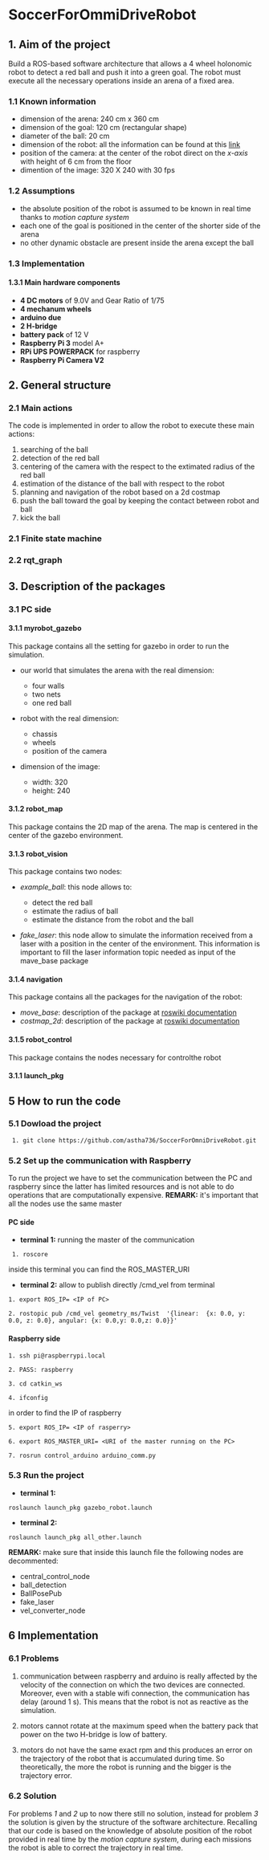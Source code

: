 # SoccerForOmmiDriveRobot

## 1. Aim of the project

Build a ROS-based software architecture that allows a 4 wheel holonomic robot to detect a red ball and push it into a green goal. The robot must execute all the necessary operations inside an arena of a fixed area. 


### 1.1 Known information

- dimension of the arena:   240 cm x 360 cm
- dimension of the goal:    120 cm (rectangular shape)
- diameter of the ball:    20 cm 
- dimension of the robot:   all the information can be found at this [link](https://www.amazon.com/OSOYOO-Robotic-Mecanum-Platform-Raspberry/dp/B07WZJYVB5/?tag=tkm05-20)
- position of the camera:   at the center of the robot direct on the *x-axis* with height of 6 cm from the floor
- dimention of the image:   320 X 240 with 30 fps

 ### 1.2 Assumptions
 
 - the absolute position of the robot is assumed to be known in real time thanks to *motion capture system*  
 - each one of the goal is positioned in the center of the shorter side of the arena  
 - no other dynamic obstacle are present inside the arena except the ball
 
 ### 1.3 Implementation
 
 #### 1.3.1 Main hardware components
 
 - **4 DC motors** of 9.0V and Gear Ratio of 1/75 
 - **4 mechanum wheels**
 - **arduino due**
 - **2 H-bridge**
 - **battery pack** of 12 V
 - **Raspberry Pi 3** model A+
 - **RPi UPS POWERPACK** for raspberry
 - **Raspberry Pi Camera V2**
 
 
 
 ## 2. General structure
 
 ### 2.1 Main actions
 
 The code is implemented in order to allow the robot to execute these main actions:
 
 1. searching of the ball
 2. detection of the red ball 
 3. centering of the camera with the respect to the extimated radius of the red ball
 4. estimation of the distance of the ball with respect to the robot
 5. planning and navigation of the robot based on a 2d costmap
 6. push the ball toward the goal by keeping the contact between robot and ball
 7. kick the ball 
 
 ### 2.1 Finite state machine
 
 
 
 ### 2.2 rqt_graph 
 
 
 
 ## 3. Description of the packages
 
 ### 3.1 PC side
 
 #### 3.1.1 myrobot_gazebo
 This package contains all the setting for gazebo in order to run the simulation.
 
 - our world that simulates the arena with the real dimension:
   - four walls
   - two nets
   - one red ball
   
 - robot with the real dimension: 
   - chassis
   - wheels
   - position of the camera
   
 - dimension of the image:
   - width: 320
   - height: 240
   
   
 #### 3.1.2 robot_map    
 This package contains the 2D map of the arena. The map is centered in the center of the gazebo environment. 
    
 #### 3.1.3 robot_vision
 
 This package contains two nodes:
 - *example_ball*: this node allows to:
   - detect the red ball
   - estimate the radius of ball
   - estimate the distance from the robot and the ball
  
  - *fake_laser*: this node allow to simulate the information received from a laser with a position in the center of the environment. This information is important to fill the laser information topic needed as input of the mave_base package
  
 #### 3.1.4 navigation
 
 This package contains all the packages for the navigation of the robot:
 
 - *move_base*: description of the package at [roswiki documentation](http://wiki.ros.org/move_base)
 - *costmap_2d*: description of the package at [roswiki documentation](http://wiki.ros.org/costmap_2d)
 
 #### 3.1.5 robot_control
 
 This package contains the nodes necessary for controlthe robot 
 
 #### 3.1.1 launch_pkg
 
 
 
 
 ## 5 How to run the code
 
 ### 5.1 Dowload the project
 
 ```
  1. git clone https://github.com/astha736/SoccerForOmniDriveRobot.git    
  ```
 
 ### 5.2 Set up the communication with Raspberry
 To run the project we have to set the communication between the PC and raspberry since the latter has limited resources and is not able to do operations that are computationally expensive.
 **REMARK:** it's important that all the nodes use the same master 
 
 #### PC side
 
 - **terminal 1:** running the master of the communication
 ```
  1. roscore    
  ```
  inside this terminal you can find the ROS_MASTER_URI
  
  
 - **terminal 2:** allow to publish directly /cmd_vel from terminal 
  ```
  1. export ROS_IP= <IP of PC>
   ```
   ```
  2. rostopic pub /cmd_vel geometry_ms/Twist  '{linear:  {x: 0.0, y: 0.0, z: 0.0}, angular: {x: 0.0,y: 0.0,z: 0.0}}'
   ```
   

 #### Raspberry side
 ```
 1. ssh pi@raspberrypi.local
 ```
 ```
 2. PASS: raspberry
 ```
 ```
 3. cd catkin_ws
 ```
 ```
 4. ifconfig  
 ```
 in order to find the IP of raspberry
 ```
 5. export ROS_IP= <IP of rasperry>
 ```
 ```
 6. export ROS_MASTER_URI= <URI of the master running on the PC>
 ```
 ```
 7. rosrun control_arduino arduino_comm.py
 ```
 
 
 ### 5.3 Run the project
 
 - **terminal 1:** 
 ```
 roslaunch launch_pkg gazebo_robot.launch
 ```
  - **terminal 2:**
 ```
 roslaunch launch_pkg all_other.launch
 ```
 
 **REMARK:**  make sure that inside this launch file the following nodes are decommented:
- central_control_node
- ball_detection
- BallPosePub
- fake_laser
- vel_converter_node



 ## 6 Implementation 
 
 ### 6.1 Problems
 
  1. communication between raspberry and arduino is really affected by the velocity of the connection on which the two devices are connected. Moreover, even with a stable wifi connection, the communication has delay (around 1 s). This means that the robot is not as reactive as the simulation.
 
 2. motors cannot rotate at the maximum speed when the battery pack that power on the two H-bridge is low of battery.
 
 3. motors do not have the same exact rpm and this produces an error on the trajectory of the robot that is accumulated during time. So theoretically, the more the robot is running and the bigger is the trajectory error.
 
 
 ### 6.2 Solution
 
 For problems *1* and *2* up to now there still no solution, instead for problem *3* the solution is given by the structure of the software architecture. Recalling that our code is based on the knowledge of absolute position of the robot provided in real time by the *motion capture system*, during each missions the robot is able to correct the trajectory in real time.
 
 
 
 

 
 
 
 

 
 
 
 
 
 
 
 
    
